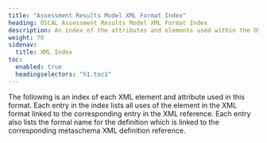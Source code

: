 ```yaml
---
title: "Assessment Results Model XML Format Index"
heading: OSCAL Assessment Results Model XML Format Index
description: An index of the attributes and elements used within the OSCAL Assessment Results model XML format.
weight: 70
sidenav:
  title: XML Index
toc:
  enabled: true
  headingselectors: "h1.toc1"
---
```


The following is an index of each XML element and attribute used in this format. Each entry in the index lists all uses of the element in the XML format linked to the corresponding entry in the XML reference. Each entry also lists the formal name for the definition which is linked to the corresponding metaschema XML definition reference.

<!-- DO NOT REMOVE. Generated text below -->
